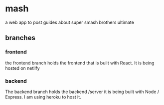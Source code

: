 # mash

a web app to post guides about super smash brothers ultimate

## branches

### frontend

the frontend branch holds the frontend that is built with React. It is being hosted on netlify

### backend

The backend branch holds the backend /server it is being built with Node / Express. I am using heroku to host it.
